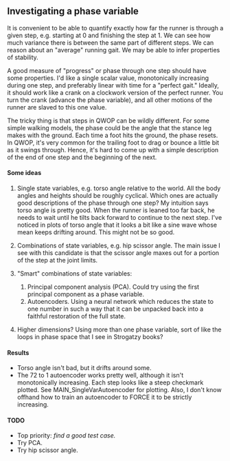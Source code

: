 ## Investigating a phase variable
It is convenient to be able to quantify exactly how far the runner is through a given step, e.g. starting at 0 and
finishing the step at 1. We can see how much variance there is between the same part of different steps. We can 
reason about an "average" running gait. We may be able to infer properties of stability.

A good measure of "progress" or phase through one step should have some properties. I'd like a single scalar value, 
monotonically increasing during one step, and preferably linear with time for a "perfect gait." Ideally, it should 
work like a crank on a clockwork version of the perfect runner. You turn the crank (advance the phase variable), and 
all other motions of the runner are slaved to this one value. 

The tricky thing is that steps in QWOP can be wildly different. For some simple walking models, the phase could be the
 angle that the stance leg makes with the ground. Each time a foot hits the ground, the phase resets. In QWOP, it's 
 very common for the trailing foot to drag or bounce a little bit as it swings through. Hence, it's hard to come up 
 with a simple description of the end of one step and the beginning of the next.
 
 #### Some ideas
 
 1. Single state variables, e.g. torso angle relative to the world. All the body angles and heights should be roughly
  cyclical. Which ones are actually good descriptions of the phase through one step? My intuition says torso angle is
   pretty good. When the runner is leaned too far back, he needs to wait until he tilts back forward to continue to 
   the next step. I've noticed in plots of torso angle that it looks a bit like a sine wave whose mean keeps drifting
    around. This might not be so good.
 2. Combinations of state variables, e.g. hip scissor angle. The main issue I see with this candidate is that the 
 scissor angle maxes out for a portion of the step at the joint limits.
 3. "Smart" combinations of state variables:
    1. Principal component analysis (PCA). Could try using the first principal component as a phase variable.
    2. Autoencoders. Using a neural network which reduces the state to one number in such a way that it can be 
    unpacked back into a faithful restoration of the full state.
    
 4. Higher dimensions? Using more than one phase variable, sort of like the loops in phase space that I see in 
 Strogatzy books?
 
 #### Results
 * Torso angle isn't bad, but it drifts around some.
 * The 72 to 1 autoencoder works pretty well, although it isn't monotonically increasing. Each step looks like a 
 steep checkmark plotted. See MAIN_SingleVarAutoencoder for plotting. Also, I don't know offhand how to train an 
 autoencoder to FORCE it to be strictly increasing.
 
 #### TODO
 * Top priority: *find a good test case.*
 * Try PCA.
 * Try hip scissor angle.